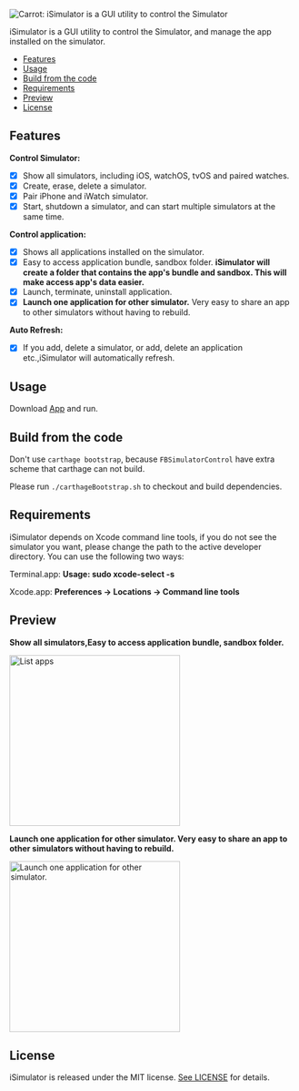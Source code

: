 ![Carrot: iSimulator is a GUI utility to control the Simulator](https://raw.githubusercontent.com/wigl/iSimulator/master/iSimulator/Assets.xcassets/AppIcon.appiconset/icon_128x128.png)

iSimulator is a GUI utility to control the Simulator, and manage the app installed on the simulator.

- [Features](#features)
- [Usage](#usage)
- [Build from the code](#build-from-the-code)
- [Requirements](#requirements)
- [Preview](#preview)
- [License](#license)

## Features

**Control Simulator:**

- [x] Show all simulators, including iOS, watchOS, tvOS and paired watches.
- [x] Create, erase, delete a simulator.
- [x] Pair iPhone and iWatch simulator.
- [x] Start, shutdown a simulator, and can start multiple simulators at the same time.

**Control application:**

- [x] Shows all applications installed on the simulator.
- [x] Easy to access application bundle, sandbox folder. **iSimulator will create a folder that contains the app's bundle and sandbox. This will make access app's data easier.**
- [x] Launch, terminate, uninstall application.
- [x] **Launch one application for other simulator.** Very easy to share an app to other simulators without having to rebuild.

**Auto Refresh:**

- [x] If you add, delete a simulator, or add, delete an application etc.,iSimulator will automatically refresh.

## Usage

Download [App](https://github.com/wigl/iSimulator/releases/download/2.0/iSimulator.app.zip) and run.

## Build from the code

Don't use `carthage bootstrap`, because `FBSimulatorControl` have extra scheme that carthage can not build.

Please run `./carthageBootstrap.sh` to checkout and build dependencies.


## Requirements

iSimulator depends on Xcode command line tools, if you do not see the simulator you want, please change the path to the active developer directory.
You can use the following two ways:

Terminal.app: **Usage: sudo xcode-select -s <path>**

Xcode.app: **Preferences -> Locations -> Command line tools**

## Preview

**Show all simulators,Easy to access application bundle, sandbox folder.**

<img src="https://raw.githubusercontent.com/wigl/iSimulator/master/preview/app.jpg" alt="List apps" style="width: 300px;"/>


**Launch one application for other simulator. Very easy to share an app to other simulators without having to rebuild.**

<img src="https://raw.githubusercontent.com/wigl/iSimulator/master/preview/share.jpg" alt="Launch one application for other simulator." style="width: 300px;"/>


## License

iSimulator is released under the MIT license. [See LICENSE](https://github.com/wigl/iSimulator/blob/master/LICENSE) for details.